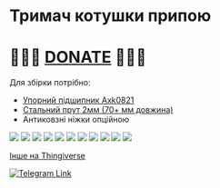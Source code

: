 # Тримач котушки припою



# 🍩🍩🍩 [DONATE](https://send.monobank.ua/jar/8GPxyGjM8E) 🍩🍩🍩


Для збірки потрібно:
* [Упорний підшипник Axk0821](https://www.aliexpress.com/item/1005003467230522.html)
* [Стальний прут 2мм (70+ мм довжина)](https://www.aliexpress.com/item/1005005184745746.html)
* Антиковзні ніжки опційною


![](/For_soldering/Solder_stand/media/1.jpg)
![](/For_soldering/Solder_stand/media/2.jpg)
![](/For_soldering/Solder_stand/media/3.jpg)
![](/For_soldering/Solder_stand/media/4.jpg)
![](/For_soldering/Solder_stand/media/5.jpg)
![](/For_soldering/Solder_stand/media/6.jpg)
![](/For_soldering/Solder_stand/media/7.jpg)
![](/For_soldering/Solder_stand/media/8.jpg)
![](/For_soldering/Solder_stand/media/9.jpg)
![](/For_soldering/Solder_stand/media/10.jpg)
![](/For_soldering/Solder_stand/media/anim1.gif)



[Інше на Thingiverse](https://www.thingiverse.com/dimonick/designs)

<a href="https://t.me/dimonick" target="_blank">
  <img src="https://img.shields.io/badge/Telegram-2CA5E0?style=for-the-badge&logo=telegram&logoColor=white" alt="Telegram Link"/>
</a>
